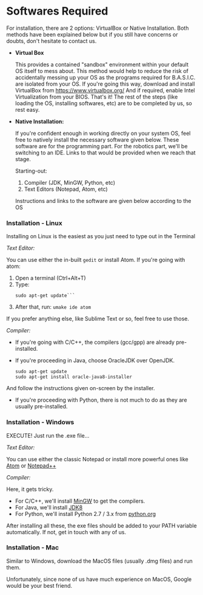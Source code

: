   
# Softwares Required
  For installation, there are 2 options: VirtualBox or Native Installation. Both methods have been explained below but if you still have concerns or doubts, don't hesitate to contact us.
  
  * **Virtual Box**
  
    This provides a contained "sandbox" environment within your default OS itself to mess about. This method would help to reduce the risk of accidentally messing up your OS as the programs required for B.A.S.I.C. are isolated from your OS.
    If you're going this way, download and install VirtualBox from https://www.virtualbox.org/ And if required, enable Intel Virtualization from your BIOS. That's it!
    The rest of the steps (like loading the OS, installing softwares, etc) are to be completed by us, so rest easy.
 
 
 * **Native Installation:**
  
    If you're confident enough in working directly on your system OS, feel free to natively install the necessary software given below. These software are for the programming part. For the robotics part, we'll be switching to an IDE. Links to that would be provided when we reach that stage.
    
    Starting-out:
    1. Compiler (JDK, MinGW, Python, etc)
    2. Text Editors (Notepad, Atom, etc)
    
    Instructions and links to the software are given below according to the OS
    
    
### Installation - Linux

Installing on Linux is the easiest as you just need to type out in the Terminal

*Text Editor:*

You can use either the in-built ```gedit``` or install Atom.
If you're going with atom:
1. Open a terminal (Ctrl+Alt+T)
2. Type:
     ```sudo add-apt-repository ppa:ubuntu-desktop/ubuntu-make
     sudo apt-get update```
3. After that, run:
     ```umake ide atom```
     
If you prefer anything else, like Sublime Text or so, feel free to use those.

*Compiler:*

* If you're going with C/C++, the compilers (gcc/gpp) are already pre-installed.

* If you're proceeding in Java, choose OracleJDK over OpenJDK. 
   ```sudo add-apt-repository ppa:webupd8team/java
   sudo apt-get update
   sudo apt-get install oracle-java8-installer
   ```
   
 And follow the instructions given on-screen by the installer.

* If you're proceeding with Python, there is not much to do as they are usually pre-installed.


### Installation - Windows

EXECUTE! Just run the .exe file...

*Text Editor:*

You can use either the classic Notepad or install more powerful ones like [Atom](https://atom.io/) or [Notepad++](https://notepad-plus-plus.org/)

*Compiler:*
  
Here, it gets tricky.
* For C/C++, we'll install [MinGW](http://www.mingw.org) to get the compilers.
* For Java, we'll install [JDK8](http://www.oracle.com/technetwork/java/javase/downloads/jdk8-downloads-2133151.html)
* For Python, we'll install Python 2.7 / 3.x from [python.org](https://www.python.org/downloads/)

After installing all these, the exe files should be added to your PATH variable automatically. If not, get in touch with any of us.

### Installation - Mac

Similar to Windows, download the MacOS files (usually .dmg files) and run them.

Unfortunately, since none of us have much experience on MacOS, Google would be your best friend.

